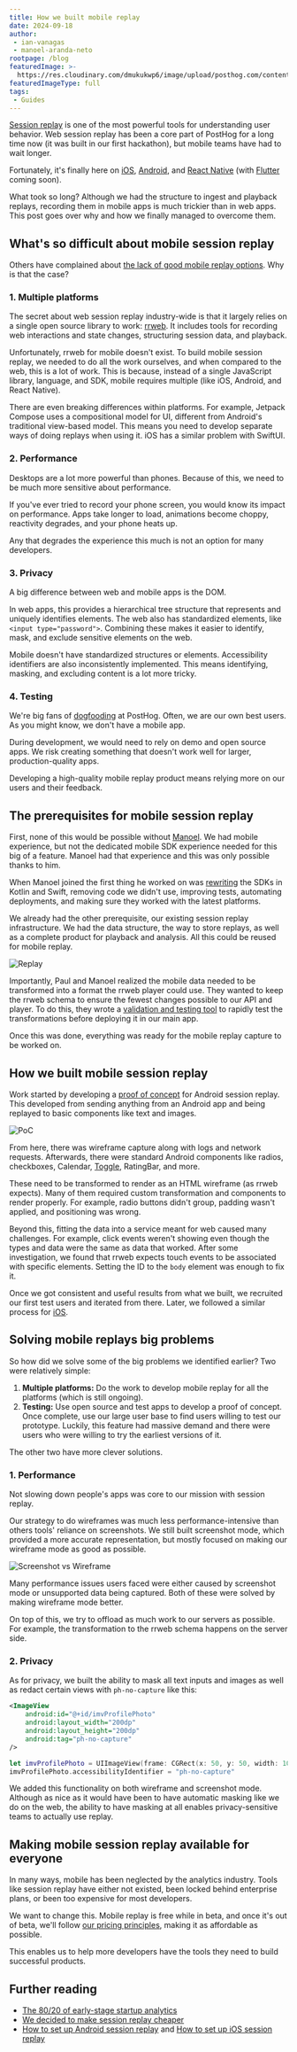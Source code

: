 ```yaml
---
title: How we built mobile replay
date: 2024-09-18
author:
 - ian-vanagas
 - manoel-aranda-neto
rootpage: /blog
featuredImage: >-
  https://res.cloudinary.com/dmukukwp6/image/upload/posthog.com/contents/images/blog/posthog-engineering-blog.png
featuredImageType: full
tags:
 - Guides
---
```


[Session replay](/session-replay) is one of the most powerful tools for understanding user behavior. Web session replay has been a core part of PostHog for a long time now (it was built in our first hackathon), but mobile teams have had to wait longer.

Fortunately, it's finally here on [iOS](/docs/session-replay/ios), [Android](/docs/session-replay/android), and [React Native](/docs/session-replay/react-native) (with [Flutter](https://github.com/PostHog/posthog-flutter/issues/69) coming soon). 

What took so long? Although we had the structure to ingest and playback replays, recording them in mobile apps is much trickier than in web apps. This post goes over why and how we finally managed to overcome them.

## What's so difficult about mobile session replay

Others have complained about [the lack of good mobile replay options](https://medium.com/goodones/15-years-later-there-is-still-no-good-session-replay-for-ios-f8d335999737). Why is that the case?

### 1. Multiple platforms

The secret about web session replay industry-wide is that it largely relies on a single open source library to work: [rrweb](https://github.com/rrweb-io/rrweb). It includes tools for recording web interactions and state changes, structuring session data, and playback. 

Unfortunately, rrweb for mobile doesn't exist. To build mobile session replay, we needed to do all the work ourselves, and when compared to the web, this is a lot of work. This is because, instead of a single JavaScript library, language, and SDK, mobile requires multiple (like iOS, Android, and React Native). 

There are even breaking differences within platforms. For example, Jetpack Compose uses a compositional model for UI, different from Android's traditional view-based model. This means you need to develop separate ways of doing replays when using it. iOS has a similar problem with SwiftUI.

### 2. Performance

Desktops are a lot more powerful than phones. Because of this, we need to be much more sensitive about performance. 

If you've ever tried to record your phone screen, you would know its impact on performance. Apps take longer to load, animations become choppy, reactivity degrades, and your phone heats up.

Any that degrades the experience this much is not an option for many developers.

### 3. Privacy

A big difference between web and mobile apps is the DOM. 

In web apps, this provides a hierarchical tree structure that represents and uniquely identifies elements. The web also has standardized elements, like `<input type="password">`. Combining these makes it easier to identify, mask, and exclude sensitive elements on the web.

Mobile doesn't have standardized structures or elements. Accessibility identifiers are also inconsistently implemented. This means identifying, masking, and excluding content is a lot more tricky.

### 4. Testing

We're big fans of [dogfooding](/product-engineers/dogfooding) at PostHog. Often, we are our own best users. As you might know, we don't have a mobile app. 

During development, we would need to rely on demo and open source apps. We risk creating something that doesn't work well for larger, production-quality apps.

Developing a high-quality mobile replay product means relying more on our users and their feedback.

## The prerequisites for mobile session replay

First, none of this would be possible without [Manoel](/community/profiles/30206). We had mobile experience, but not the dedicated mobile SDK experience needed for this big of a feature. Manoel had that experience and this was only possible thanks to him.

When Manoel joined the first thing he worked on was [rewriting](https://github.com/PostHog/product-internal/issues/506) the SDKs in Kotlin and Swift, removing code we didn't use, improving tests, automating deployments, and making sure they worked with the latest platforms.

We already had the other prerequisite, our existing session replay infrastructure. We had the data structure, the way to store replays, as well as a complete product for playback and analysis. All this could be reused for mobile replay.

![Replay](https://res.cloudinary.com/dmukukwp6/image/upload/replay_03a8c56981.png)

Importantly, Paul and Manoel realized the mobile data needed to be transformed into a format the rrweb player could use. They wanted to keep the rrweb schema to ensure the fewest changes possible to our API and player. To do this, they wrote a [validation and testing tool](https://github.com/PostHog/mobile-replay-data-transformer) to rapidly test the transformations before deploying it in our main app. 

Once this was done, everything was ready for the mobile replay capture to be worked on. 

## How we built mobile session replay

Work started by developing a [proof of concept](https://github.com/PostHog/posthog-android/pull/69) for Android session replay. This developed from sending anything from an Android app and being replayed to basic components like text and images.

![PoC](https://res.cloudinary.com/dmukukwp6/image/upload/mobile_b85c032c93.png)

From here, there was wireframe capture along with logs and network requests. Afterwards, there were standard Android components like radios, checkboxes, Calendar, [Toggle](https://github.com/PostHog/posthog/pull/19279), RatingBar, and more. 

These need to be transformed to render as an HTML wireframe (as rrweb expects). Many of them required custom transformation and components to render properly. For example, radio buttons didn't group, padding wasn't applied, and positioning was wrong.

Beyond this, fitting the data into a service meant for web caused many challenges. For example, click events weren't showing even though the types and data were the same as data that worked. After some investigation, we found that rrweb expects touch events to be associated with specific elements. Setting the ID to the `body` element was enough to fix it.

Once we got consistent and useful results from what we built, we recruited our first test users and iterated from there. Later, we followed a similar process for [iOS](https://github.com/PostHog/posthog-ios/pull/115).

## Solving mobile replays big problems

So how did we solve some of the big problems we identified earlier? Two were relatively simple:

1. **Multiple platforms:** Do the work to develop mobile replay for all the platforms (which is still ongoing).
2. **Testing:** Use open source and test apps to develop a proof of concept. Once complete, use our large user base to find users willing to test our prototype. Luckily, this feature had massive demand and there were users who were willing to try the earliest versions of it.

The other two have more clever solutions. 

### 1. Performance

Not slowing down people's apps was core to our mission with session replay. 

Our strategy to do wireframes was much less performance-intensive than others tools' reliance on screenshots. We still built screenshot mode, which provided a more accurate representation, but mostly focused on making our wireframe mode as good as possible. 

![Screenshot vs Wireframe](https://res.cloudinary.com/dmukukwp6/image/upload/wireframe_78ce94bd4b.png)

Many performance issues users faced were either caused by screenshot mode or unsupported data being captured. Both of these were solved by making wireframe mode better.

On top of this, we try to offload as much work to our servers as possible. For example, the transformation to the rrweb schema happens on the server side. 

### 2. Privacy

As for privacy, we built the ability to mask all text inputs and images as well as redact certain views with `ph-no-capture` like this:

<MultiLanguage>

```xml
<ImageView
    android:id="@+id/imvProfilePhoto"
    android:layout_width="200dp"
    android:layout_height="200dp"
    android:tag="ph-no-capture"
/>
```

```swift
let imvProfilePhoto = UIImageView(frame: CGRect(x: 50, y: 50, width: 100, height: 100))
imvProfilePhoto.accessibilityIdentifier = "ph-no-capture"
```

</MultiLanguage>

We added this functionality on both wireframe and screenshot mode. Although as nice as it would have been to have automatic masking like we do on the web, the ability to have masking at all enables privacy-sensitive teams to actually use replay. 

## Making mobile session replay available for everyone

In many ways, mobile has been neglected by the analytics industry. Tools like session replay have either not existed, been locked behind enterprise plans, or been too expensive for most developers.

We want to change this. Mobile replay is free while in beta, and once it's out of beta, we'll follow [our pricing principles](/handbook/engineering/feature-pricing), making it as affordable as possible.

This enables us to help more developers have the tools they need to build successful products.

## Further reading

- [The 80/20 of early-stage startup analytics](/founders/early-stage-analytics)
- [We decided to make session replay cheaper](/blog/session-replay-pricing)
- [How to set up Android session replay](/tutorials/android-session-replay) and [How to set up iOS session replay](/tutorials/ios-session-replay)